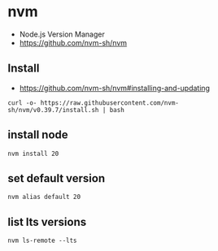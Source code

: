 # nvm
* Node.js Version Manager
* https://github.com/nvm-sh/nvm

## Install
* https://github.com/nvm-sh/nvm#installing-and-updating

```
curl -o- https://raw.githubusercontent.com/nvm-sh/nvm/v0.39.7/install.sh | bash
```

## install node

```
nvm install 20
```

## set default version

```
nvm alias default 20
```

## list lts versions

```
nvm ls-remote --lts
```
